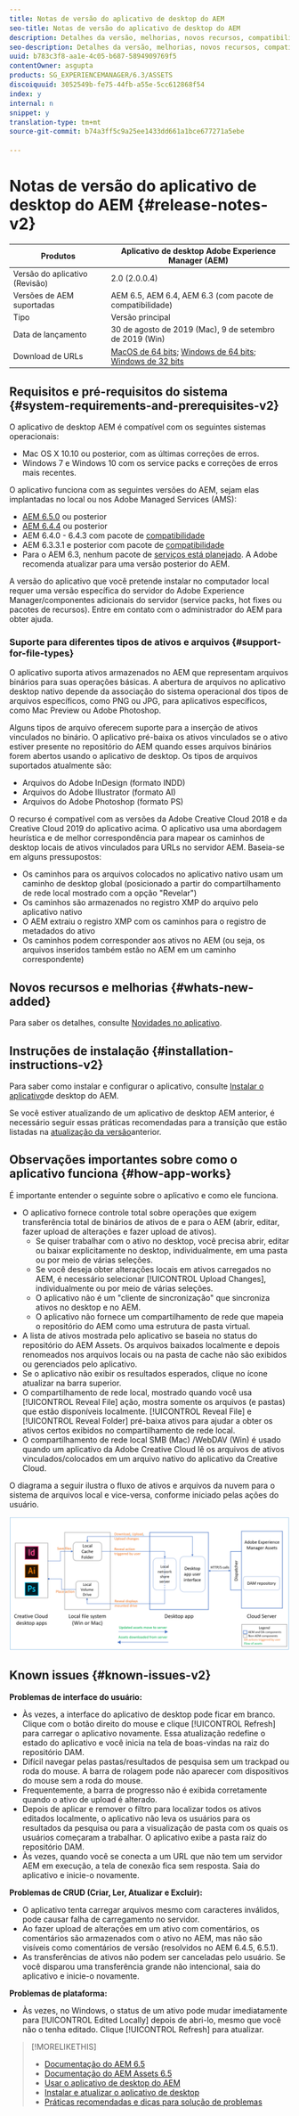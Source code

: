 ```yaml
---
title: Notas de versão do aplicativo de desktop do AEM
seo-title: Notas de versão do aplicativo de desktop do AEM
description: Detalhes da versão, melhorias, novos recursos, compatibilidade e links de download para o aplicativo de desktop AEM v1.x.
seo-description: Detalhes da versão, melhorias, novos recursos, compatibilidade e links de download para o aplicativo de desktop AEM v1.x.
uuid: b783c3f8-aa1e-4c05-b687-5894909769f5
contentOwner: asgupta
products: SG_EXPERIENCEMANAGER/6.3/ASSETS
discoiquuid: 3052549b-fe75-44fb-a55e-5cc612868f54
index: y
internal: n
snippet: y
translation-type: tm+mt
source-git-commit: b74a3ff5c9a25ee1433dd661a1bce677271a5ebe

---
```



# Notas de versão do aplicativo de desktop do AEM {#release-notes-v2}

| Produtos | Aplicativo de desktop Adobe Experience Manager (AEM) |
|---------------|--------------------------------------------------------------------|
| Versão do aplicativo (Revisão) | 2.0 (2.0.0.4) |
| Versões de AEM suportadas | AEM 6.5, AEM 6.4, AEM 6.3 (com pacote de compatibilidade) |
| Tipo | Versão principal |
| Data de lançamento | 30 de agosto de 2019 (Mac), 9 de setembro de 2019 (Win) |
| Download de URLs | [MacOS de 64 bits](https://download.macromedia.com/aem-assets-companion-app/aem-desktop-osx-2.0.0.4.dmg); [Windows de 64 bits](https://download.macromedia.com/aem-assets-companion-app/aem-desktop-win64-2.0.0.4.exe); [Windows de 32 bits](https://download.macromedia.com/aem-assets-companion-app/aem-desktop-win32-2.0.0.4.exe) |

## Requisitos e pré-requisitos do sistema {#system-requirements-and-prerequisites-v2}

O aplicativo de desktop AEM é compatível com os seguintes sistemas operacionais:

* Mac OS X 10.10 ou posterior, com as últimas correções de erros.
* Windows 7 e Windows 10 com os service packs e correções de erros mais recentes.

O aplicativo funciona com as seguintes versões do AEM, sejam elas implantadas no local ou nos Adobe Managed Services (AMS):

* [AEM 6.5.0](https://helpx.adobe.com/experience-manager/6-5/release-notes.html) ou posterior
* [AEM 6.4.4](https://helpx.adobe.com/experience-manager/6-4/release-notes/sp-release-notes.html) ou posterior
* AEM 6.4.0 - 6.4.3 com pacote de [compatibilidade](https://www.adobeaemcloud.com/content/marketplace/marketplaceProxy.html?packagePath=/content/companies/public/adobe/packages/cq640/featurepack/adobe-asset-link-support)
* AEM 6.3.3.1 e posterior com pacote de [compatibilidade](https://www.adobeaemcloud.com/content/marketplace/marketplaceProxy.html?packagePath=/content/companies/public/adobe/packages/cq640/featurepack/adobe-asset-link-support)
* Para o AEM 6.3, nenhum pacote de [serviços está planejado](https://helpx.adobe.com/experience-manager/maintenance-releases-roadmap.html). A Adobe recomenda atualizar para uma versão posterior do AEM.

A versão do aplicativo que você pretende instalar no computador local requer uma versão específica do servidor do Adobe Experience Manager/componentes adicionais do servidor (service packs, hot fixes ou pacotes de recursos). Entre em contato com o administrador do AEM para obter ajuda.

### Suporte para diferentes tipos de ativos e arquivos {#support-for-file-types}

O aplicativo suporta ativos armazenados no AEM que representam arquivos binários para suas operações básicas. A abertura de arquivos no aplicativo desktop nativo depende da associação do sistema operacional dos tipos de arquivos específicos, como PNG ou JPG, para aplicativos específicos, como Mac Preview ou Adobe Photoshop.

Alguns tipos de arquivo oferecem suporte para a inserção de ativos vinculados no binário. O aplicativo pré-baixa os ativos vinculados se o ativo estiver presente no repositório do AEM quando esses arquivos binários forem abertos usando o aplicativo de desktop. Os tipos de arquivos suportados atualmente são:

* Arquivos do Adobe InDesign (formato INDD)
* Arquivos do Adobe Illustrator (formato AI)
* Arquivos do Adobe Photoshop (formato PS)

O recurso é compatível com as versões da Adobe Creative Cloud 2018 e da Creative Cloud 2019 do aplicativo acima. O aplicativo usa uma abordagem heurística e de melhor correspondência para mapear os caminhos de desktop locais de ativos vinculados para URLs no servidor AEM. Baseia-se em alguns pressupostos:

* Os caminhos para os arquivos colocados no aplicativo nativo usam um caminho de desktop global (posicionado a partir do compartilhamento de rede local mostrado com a opção "Revelar")
* Os caminhos são armazenados no registro XMP do arquivo pelo aplicativo nativo
* O AEM extraiu o registro XMP com os caminhos para o registro de metadados do ativo
* Os caminhos podem corresponder aos ativos no AEM (ou seja, os arquivos inseridos também estão no AEM em um caminho correspondente)

## Novos recursos e melhorias {#whats-new-added}

Para saber os detalhes, consulte [Novidades no aplicativo](introduction.md#whats-new-v2).

## Instruções de instalação {#installation-instructions-v2}

Para saber como instalar e configurar o aplicativo, consulte [Instalar o aplicativo](install-upgrade.md)de desktop do AEM.

Se você estiver atualizando de um aplicativo de desktop AEM anterior, é necessário seguir essas práticas recomendadas para a transição que estão listadas na [atualização da versão](install-upgrade.md#upgrade-from-previous-version)anterior.

## Observações importantes sobre como o aplicativo funciona {#how-app-works}

É importante entender o seguinte sobre o aplicativo e como ele funciona.

* O aplicativo fornece controle total sobre operações que exigem transferência total de binários de ativos de e para o AEM (abrir, editar, fazer upload de alterações e fazer upload de ativos).
   * Se quiser trabalhar com o ativo no desktop, você precisa abrir, editar ou baixar explicitamente no desktop, individualmente, em uma pasta ou por meio de várias seleções.
   * Se você deseja obter alterações locais em ativos carregados no AEM, é necessário selecionar [!UICONTROL Upload Changes], individualmente ou por meio de várias seleções.
   * O aplicativo não é um "cliente de sincronização" que sincroniza ativos no desktop e no AEM.
   * O aplicativo não fornece um compartilhamento de rede que mapeia o repositório do AEM como uma estrutura de pasta virtual.
* A lista de ativos mostrada pelo aplicativo se baseia no status do repositório do AEM Assets. Os arquivos baixados localmente e depois renomeados nos arquivos locais ou na pasta de cache não são exibidos ou gerenciados pelo aplicativo.
* Se o aplicativo não exibir os resultados esperados, clique no ícone atualizar na barra superior.
* O compartilhamento de rede local, mostrado quando você usa [!UICONTROL Reveal File] ação, mostra somente os arquivos (e pastas) que estão disponíveis localmente. [!UICONTROL Reveal File] e [!UICONTROL Reveal Folder] pré-baixa ativos para ajudar a obter os ativos certos exibidos no compartilhamento de rede local.
* O compartilhamento de rede local SMB (Mac) /WebDAV (Win) é usado quando um aplicativo da Adobe Creative Cloud lê os arquivos de ativos vinculados/colocados em um arquivo nativo do aplicativo da Creative Cloud.

O diagrama a seguir ilustra o fluxo de ativos e arquivos da nuvem para o sistema de arquivos local e vice-versa, conforme iniciado pelas ações do usuário.

![Fluxo de ativos do servidor AEM para aplicativos de desktop nativos por meio de aplicativos de desktop](assets/do-not-localize/da20_flow_diagram.png)

## Known issues {#known-issues-v2}

**Problemas de interface do usuário:**
* Às vezes, a interface do aplicativo de desktop pode ficar em branco. Clique com o botão direito do mouse e clique [!UICONTROL Refresh] para carregar o aplicativo novamente. Essa atualização redefine o estado do aplicativo e você inicia na tela de boas-vindas na raiz do repositório DAM. <!-- CQ-4270267 -->
* Difícil navegar pelas pastas/resultados de pesquisa sem um trackpad ou roda do mouse. A barra de rolagem pode não aparecer com dispositivos do mouse sem a roda do mouse. <!-- CQ-4269947 -->
* Frequentemente, a barra de progresso não é exibida corretamente quando o ativo de upload é alterado.
* Depois de aplicar e remover o filtro para localizar todos os ativos editados localmente, o aplicativo não leva os usuários para os resultados da pesquisa ou para a visualização de pasta com os quais os usuários começaram a trabalhar. O aplicativo exibe a pasta raiz do repositório DAM.
* Às vezes, quando você se conecta a um URL que não tem um servidor AEM em execução, a tela de conexão fica sem resposta. Saia do aplicativo e inicie-o novamente.

**Problemas de CRUD (Criar, Ler, Atualizar e Excluir):**
* O aplicativo tenta carregar arquivos mesmo com caracteres inválidos, pode causar falha de carregamento no servidor. <!-- CQ-4273652 -->
* Ao fazer upload de alterações em um ativo com comentários, os comentários são armazenados com o ativo no AEM, mas não são visíveis como comentários de versão (resolvidos no AEM 6.4.5, 6.5.1). <!-- CQ-4268990 -->
* As transferências de ativos não podem ser canceladas pelo usuário. Se você disparou uma transferência grande não intencional, saia do aplicativo e inicie-o novamente. <!-- CQ-4278940 -->

**Problemas de plataforma:**
* Às vezes, no Windows, o status de um ativo pode mudar imediatamente para [!UICONTROL Edited Locally] depois de abri-lo, mesmo que você não o tenha editado. Clique [!UICONTROL Refresh] para atualizar.

>[!MORELIKETHIS]
>
>* [Documentação do AEM 6.5](https://helpx.adobe.com/support/experience-manager/6-5.html)
>* [Documentação do AEM Assets 6.5](https://docs.adobe.com/content/help/en/experience-manager-64/assets/home.html)
>* [Usar o aplicativo de desktop do AEM](using.md)
>* [Instalar e atualizar o aplicativo de desktop](install-upgrade.md)
>* [Práticas recomendadas e dicas para solução de problemas](troubleshoot.md)


